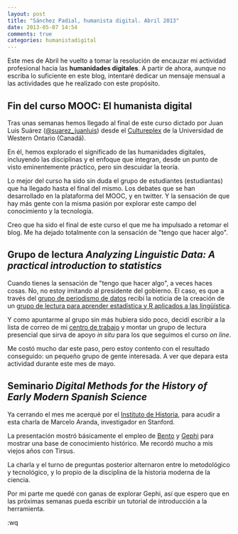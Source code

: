 ```yaml
---
layout: post
title: "Sánchez Padial, humanista digital. Abril 2013"
date: 2013-05-07 14:54
comments: true
categories: humanistadigital
---
```

Este mes de Abril he vuelto a tomar la resolución de encauzar mi actividad
profesional hacia las **humanidades digitales**. A partir de ahora, aunque no
escriba lo suficiente en este blog, intentaré dedicar un mensaje mensual a las
actividades que he realizado con este propósito.

## Fin del curso MOOC: El humanista digital

Tras unas semanas hemos llegado al final de este curso dictado por Juan Luis
Suárez ([@suarez_juanluis](https://twitter.com/suarez_juanluis)) desde el
[Cultureplex](cultureplex.ca) de la Universidad de Western Ontario (Canadá).

En él, hemos explorado el significado de las humanidades digitales, incluyendo
las disciplinas y el enfoque que integran, desde un punto de visto eminentemente
práctico, pero sin descuidar la teoría.

Lo mejor del curso ha sido sin duda el grupo de estudiantes (estudiantas) que ha
llegado hasta el final del mismo. Los debates que se han desarrollado en la
plataforma del MOOC, y en twitter. Y la sensación de que hay más gente con la
misma pasión por explorar este campo del conocimiento y la tecnología.

Creo que ha sido el final de este curso el que me ha impulsado a retomar el
blog. Me ha dejado totalmente con la sensación de "tengo que hacer algo".

## Grupo de lectura *Analyzing Linguistic Data: A practical introduction to statistics*

Cuando tienes la sensación de "tengo que hacer algo", a veces haces cosas. No,
no estoy imitando al presidente del gobierno. El caso, es que a través del [grupo de periodismo de datos](http://medialab-prado.es/article/periodismo_de_datos_-_grupo_de_trabajo) recibí la noticia de la
creación de un [grupo de lectura para aprender estadística y R aplicados a las
lingüística](http://ald.usar.org.es). 

Y como apuntarme al grupo sin más hubiera sido poco, decidí escribir a la lista
de correo de mi [centro de trabajo](http://www.cchs.csic.es) y montar un grupo de lectura presencial
que sirva de apoyo *in situ* para los que seguimos el curso *on line*.

Me costó mucho dar este paso, pero estoy contento con el resultado conseguido:
un pequeño grupo de gente interesada. A ver que depara esta actividad durante
este mes de mayo.

## Seminario *Digital Methods for the History of Early Modern Spanish Science*

Ya cerrando el mes me acerqué por el [Instituto de Historia](http://www.ih.csic.es), para acudir a esta
charla de Marcelo Aranda, investigador en Stanford.

La presentación mostró básicamente el empleo de
[Bento](http://www.filemaker.com/es/products/bento/) y
[Gephi](https://gephi.org/) para mostrar una
base de conocimiento histórico. Me recordó mucho a mis viejos años con Tirsus.

La charla y el turno de preguntas posterior alternaron entre lo metodológico y
tecnológico, y lo propio de la disciplina de la historia moderna de la ciencia.

Por mi parte me quedé con ganas de explorar Gephi, así que espero que en las
próximas semanas pueda escribir un tutorial de introducción a la herramienta.

:wq
